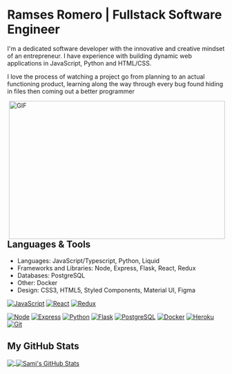 # Ramses Romero | Fullstack Software Engineer

I'm a dedicated software developer with the innovative and creative mindset of an entrepreneur. I have  experience with building dynamic web applications in JavaScript, Python and HTML/CSS.

I love the process of watching a project go from planning to an actual functioning product, learning along the way through every  bug found hiding in files then coming out a better programmer

<img align="right" alt="GIF" src="https://bamboomcloud.com/wp-content/uploads/2018/04/blue-office.gif" width="500" height="320" />
 
## Languages & Tools
 
- Languages: JavaScript/Typescript, Python, Liquid 
- Frameworks and Libraries: Node, Express, Flask, React, Redux 
- Databases: PostgreSQL
- Other:  Docker 
- Design: CSS3, HTML5, Styled Components, Material UI, Figma 

 
<a href="https://www.javascript.com/"><img alt="JavaScript" src="https://img.shields.io/badge/-JavaScript-F7DF1E?style=flat-square&logo=JavaScript&logoColor=black" /></a>
<a href="https://reactjs.org/"><img alt="React" src="https://img.shields.io/badge/-React-61DAFB?style=flat-square&logo=react&logoColor=black" /></a>
<a href="https://redux.js.org/"><img alt="Redux" src="https://img.shields.io/badge/-Redux-764ABC?style=flat-square&logo=Redux&logoColor=white" /></a>

<a href="https://www.nodejs.org/"><img alt="Node" src="https://img.shields.io/badge/-Node.js-339933?style=flat-square&logo=Node.js&logoColor=white&" /></a>
<a href="https://www.https://expressjs.com/"><img alt="Express" src="https://img.shields.io/badge/-Express-000000?style=flat-square&logo=Express&logoColor=white&" /></a>
<a href="https://www.python.org/"><img alt="Python" src="https://img.shields.io/badge/-Python-3776AB?style=flat-square&logo=Python&logoColor=white&" /></a>
<a href="https://flask.palletsprojects.com/en/1.1.x/"><img alt="Flask" src="https://img.shields.io/badge/-Flask-000000?style=flat-square&logo=Flask&logoColor=white" /></a>
<a href="https://www.postgresql.org/"><img alt="PostgreSQL" src="https://img.shields.io/badge/-PostgreSQL-336791?style=flat-square&logo=PostgreSQL&logoColor=white" /></a>
<a href="https://www.docker.com/"><img alt="Docker" src="https://img.shields.io/badge/-Docker-61DAFB?style=flat-square&logo=docker&&color=blue&logoColor=white" /></a>
<a href="https://heroku.com/"><img alt="Heroku" src="https://img.shields.io/badge/-Heroku-61DAFB?style=flat-square&logo=heroku&&color=purple&logoColor=white" /></a>
<a href="https://git-scm.com/"><img alt="Git" src="https://img.shields.io/badge/-Git-61DAFB?style=flat-square&logo=git&&color=orange&logoColor=white" /></a>
 

## My GitHub Stats
 
<a href="https://github.com/RamsesRomeroJr/RamsesRomeroJr">
  <img align="center" src="https://github-readme-stats.vercel.app/api/top-langs/?username=RamsesRomeroJr&hide=jupyter%20notebook,html&title_color=ffffff&text_color=c9cacc&icon_color=2bbc8a&bg_color=1d1f21" />
</a>
 
<a href="https://github.com/RamsesRomeroJr/RamsesRomeroJr">
  <img align="center" src="https://github-readme-stats.vercel.app/api?username=RamsesRomeroJr&show_icons=true&line_height=27&count_private=true&title_color=ffffff&text_color=c9cacc&icon_color=2bbc8a&bg_color=1d1f21" alt="Sami's GitHub Stats" />
</a>

<!--
**RamsesRomeroJr/RamsesRomeroJr** is a ✨ _special_ ✨ repository because its `README.md` (this file) appears on your GitHub profile.

